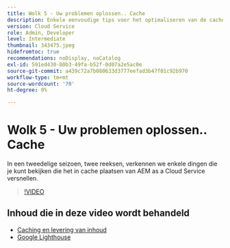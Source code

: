 ```yaml
---
title: Wolk 5 - Uw problemen oplossen.. Cache
description: Enkele eenvoudige tips voor het optimaliseren van de cache en het versnellen van uw site
version: Cloud Service
role: Admin, Developer
level: Intermediate
thumbnail: 343475.jpeg
hidefromtoc: true
recommendations: noDisplay, noCatalog
exl-id: 591ed430-80b3-49fa-b52f-0d07a2e5ac0e
source-git-commit: a439c72a7b080633d3777eefad3b47f01c92b970
workflow-type: tm+mt
source-wordcount: '70'
ht-degree: 0%

---
```


# Wolk 5 - Uw problemen oplossen.. Cache

In een tweedelige seizoen, twee reeksen, verkennen we enkele dingen die je kunt bekijken die het in cache plaatsen van AEM as a Cloud Service versnellen.

>[!VIDEO](https://video.tv.adobe.com/v/343475?quality=12&learn=on)

## Inhoud die in deze video wordt behandeld

+ [Caching en levering van inhoud](https://experienceleague.adobe.com/docs/experience-manager-cloud-service/content/implementing/content-delivery/caching.html)
+ [Google Lighthouse](https://developers.google.com/web/tools/lighthouse)
